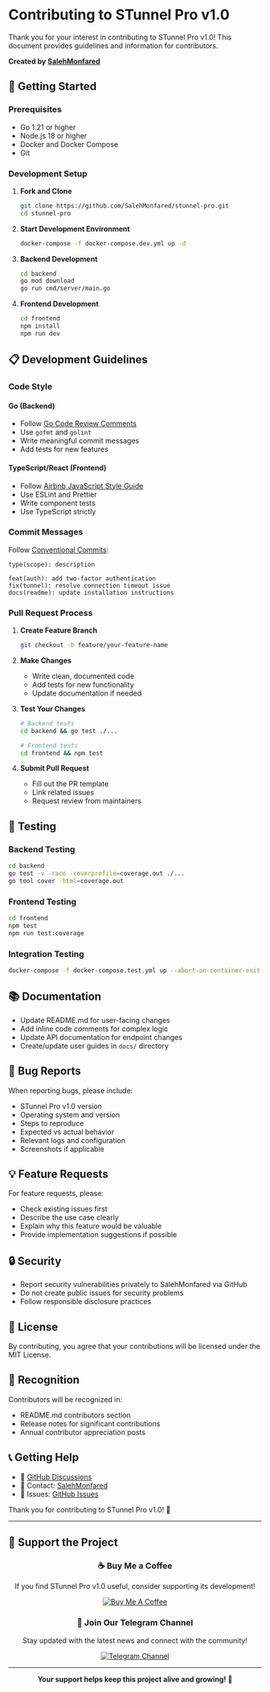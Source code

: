# Contributing to STunnel Pro v1.0

Thank you for your interest in contributing to STunnel Pro v1.0! This document provides guidelines and information for contributors.

**Created by [SalehMonfared](https://github.com/SalehMonfared)**

## 🚀 Getting Started

### Prerequisites

- Go 1.21 or higher
- Node.js 18 or higher
- Docker and Docker Compose
- Git

### Development Setup

1. **Fork and Clone**
   ```bash
   git clone https://github.com/SalehMonfared/stunnel-pro.git
   cd stunnel-pro
   ```

2. **Start Development Environment**
   ```bash
   docker-compose -f docker-compose.dev.yml up -d
   ```

3. **Backend Development**
   ```bash
   cd backend
   go mod download
   go run cmd/server/main.go
   ```

4. **Frontend Development**
   ```bash
   cd frontend
   npm install
   npm run dev
   ```

## 📋 Development Guidelines

### Code Style

#### Go (Backend)
- Follow [Go Code Review Comments](https://github.com/golang/go/wiki/CodeReviewComments)
- Use `gofmt` and `golint`
- Write meaningful commit messages
- Add tests for new features

#### TypeScript/React (Frontend)
- Follow [Airbnb JavaScript Style Guide](https://github.com/airbnb/javascript)
- Use ESLint and Prettier
- Write component tests
- Use TypeScript strictly

### Commit Messages

Follow [Conventional Commits](https://www.conventionalcommits.org/):

```
type(scope): description

feat(auth): add two-factor authentication
fix(tunnel): resolve connection timeout issue
docs(readme): update installation instructions
```

### Pull Request Process

1. **Create Feature Branch**
   ```bash
   git checkout -b feature/your-feature-name
   ```

2. **Make Changes**
   - Write clean, documented code
   - Add tests for new functionality
   - Update documentation if needed

3. **Test Your Changes**
   ```bash
   # Backend tests
   cd backend && go test ./...
   
   # Frontend tests
   cd frontend && npm test
   ```

4. **Submit Pull Request**
   - Fill out the PR template
   - Link related issues
   - Request review from maintainers

## 🧪 Testing

### Backend Testing
```bash
cd backend
go test -v -race -coverprofile=coverage.out ./...
go tool cover -html=coverage.out
```

### Frontend Testing
```bash
cd frontend
npm test
npm run test:coverage
```

### Integration Testing
```bash
docker-compose -f docker-compose.test.yml up --abort-on-container-exit
```

## 📚 Documentation

- Update README.md for user-facing changes
- Add inline code comments for complex logic
- Update API documentation for endpoint changes
- Create/update user guides in `docs/` directory

## 🐛 Bug Reports

When reporting bugs, please include:

- STunnel Pro v1.0 version
- Operating system and version
- Steps to reproduce
- Expected vs actual behavior
- Relevant logs and configuration
- Screenshots if applicable

## 💡 Feature Requests

For feature requests, please:

- Check existing issues first
- Describe the use case clearly
- Explain why this feature would be valuable
- Provide implementation suggestions if possible

## 🔒 Security

- Report security vulnerabilities privately to SalehMonfared via GitHub
- Do not create public issues for security problems
- Follow responsible disclosure practices

## 📄 License

By contributing, you agree that your contributions will be licensed under the MIT License.

## 🙏 Recognition

Contributors will be recognized in:
- README.md contributors section
- Release notes for significant contributions
- Annual contributor appreciation posts

## 📞 Getting Help

- 💬 [GitHub Discussions](https://github.com/SalehMonfared/stunnel-pro/discussions)
- 📧 Contact: [SalehMonfared](https://github.com/SalehMonfared)
- 🐛 Issues: [GitHub Issues](https://github.com/SalehMonfared/stunnel-pro/issues)

Thank you for contributing to STunnel Pro v1.0! 🚀

---

## 💖 **Support the Project**

<div align="center">

### ☕ **Buy Me a Coffee**

If you find STunnel Pro v1.0 useful, consider supporting its development!

<a href="https://coffeebede.com/SalehMonfared" target="_blank">
  <img src="https://img.shields.io/badge/☕_Buy_Me_A_Coffee-Support_Development-orange?style=for-the-badge&logo=buy-me-a-coffee&logoColor=white" alt="Buy Me A Coffee" />
</a>

### 📱 **Join Our Telegram Channel**

Stay updated with the latest news and connect with the community!

<a href="https://t.me/TheSalehMonfared" target="_blank">
  <img src="https://img.shields.io/badge/📱_Telegram_Channel-Join_Now-blue?style=for-the-badge&logo=telegram&logoColor=white" alt="Telegram Channel" />
</a>

---

**Your support helps keep this project alive and growing! 🌱**

</div>

